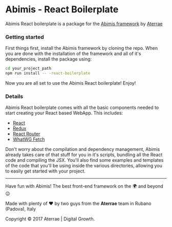# Abimis - React Boilerplate
Abimis React boilerplate is a package for the [Abimis framework](https://github.com/aterrae/abimis) by [Aterrae](https://aterrae.com)

### Getting started
First things first, install the Abimis framework by cloning the repo.
When you are done with the installation of the framework and all of it's dependencies, install the package using:
```bash
cd your_project_path
npm run install -- -react-boilerplate
```
Now you are all set to use the Abimis React boilerplate! Enjoy!

### Details
Abimis React boilerplate comes with all the basic components needed to start creating your React based WebApp.
This includes:
- [React](https://facebook.github.io/react/)
- [Redux](http://redux.js.org)
- [React Router](https://reacttraining.com/react-router/)
- [WhatWG Fetch](https://fetch.spec.whatwg.org)

Don't worry about the compilation and dependency management, Abimis already takes care of that stuff for you in it's scripts, bundling all the React code and compiling the JSX.
You'll also find some examples and templates of the code that you'll be using inside the various directories, allowing you to easily get started with your project.

---
Have fun with Abimis! The best front-end framework on the 🌍 and beyond 😉

Made with plenty of ❤️ by two guys from the **Aterrae** team in Rubano (Padova), Italy

Copyright © 2017 Aterrae | Digital Growth.
